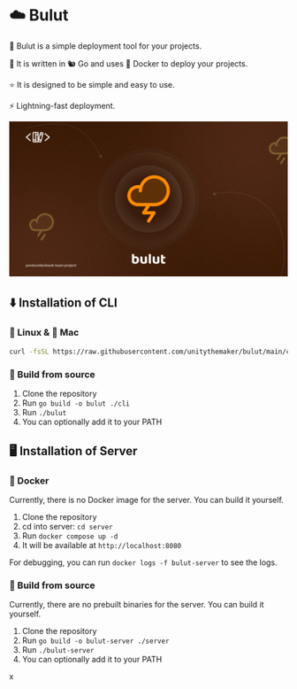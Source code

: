 # ☁️ Bulut

🚀 Bulut is a simple deployment tool for your projects.

🥇 It is written in 🐿️ Go and uses :whale: Docker to deploy your projects.

⭐ It is designed to be simple and easy to use.

⚡ Lightning-fast deployment.

![Bulut](./.github/assets/bulut.png)

## ⬇️ Installation of CLI

### 🐧 Linux & 🍎 Mac

```bash
curl -fsSL https://raw.githubusercontent.com/unitythemaker/bulut/main/cli/install-from-release.sh | bash
```

### 🧰 Build from source

1. Clone the repository
2. Run `go build -o bulut ./cli`
3. Run `./bulut`
4. You can optionally add it to your PATH

## 🖥️ Installation of Server

### :whale: Docker

Currently, there is no Docker image for the server. You can build it yourself.

1. Clone the repository
2. cd into server: `cd server`
3. Run `docker compose up -d`
4. It will be available at `http://localhost:8080`

For debugging, you can run `docker logs -f bulut-server` to see the logs.

### 🧰 Build from source

Currently, there are no prebuilt binaries for the server. You can build it yourself.

1. Clone the repository
2. Run `go build -o bulut-server ./server`
3. Run `./bulut-server`
4. You can optionally add it to your PATH

x
